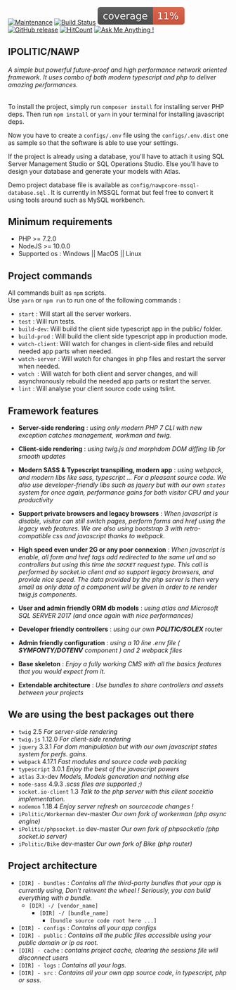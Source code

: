 
[![Maintenance](https://img.shields.io/badge/Maintained%3F-yes-green.svg)](https://github.com/MarcFaussurier/NAWP/graphs/commit-activity)
[![Build Status](https://travis-ci.com/MarcFaussurier/NAWP.svg?branch=master)](https://travis-ci.com/MarcFaussurier/NAWP)
[![Code Coverage](./tests/clover.svg)](https://github.com/MarcFaussurier/NAWP)
[![GitHub release](https://img.shields.io/github/tag/MarcFaussurier/NAWP.svg)](https://GitHub.com/MarcFaussurier/NAWP/releases/)
[![HitCount](http://hits.dwyl.io/MarcFaussurier/badges.svg)](http://hits.dwyl.io/MarcFaussurier/badges)
[![Ask Me Anything !](https://img.shields.io/badge/Ask%20me-anything-1abc9c.svg)](https://GitHub.com/MarcFaussurier)

## **IPOLITIC/NAWP** 
###### A simple but powerful future-proof and high performance network oriented framework. It uses combo of both modern typescript and php to deliver amazing performances. 

To install the project, simply run `composer install` for installing server PHP deps. Then run `npm install` or `yarn` in your terminal for installing javascript deps.

Now you have to create a `configs/.env` file using the `configs/.env.dist` one as sample so that the software is able to use your settings.

If the project is already using a database, you'll have to attach it using SQL Server Management Studio or SQL Operations Studio. Else you'll have to design your database and generate your models with Atlas.

Demo project database file is available as `config/nawpcore-mssql-database.sql` . It is currently in MSSQL format but feel free to convert it using tools around such as MySQL workbench.

## Minimum requirements 
- PHP >= 7.2.0 
- NodeJS  >= 10.0.0 
- Supported os : Windows || MacOS || Linux 

## Project commands 

All commands built as `npm` scripts.  
Use `yarn` or `npm run` to run one of the following commands :

- `start` : Will start all the server workers.
- `test` : Will run tests.
- `build-dev`: Will build the client side typescript app in the public/ folder.
- `build-prod` : Will build the client side typescript app in production mode.
- `watch-client`: Will watch for changes in client-side files and rebuild needed app parts when needed.
- `watch-server` : Will watch for changes in php files and restart the server when needed.
- `watch `: Will watch for both client and server changes, and will asynchronously rebuild the needed app parts or restart the server.
- `lint` : Will analyse your client source code using tslint.

## Framework features

 - **Server-side rendering** :  _using only modern PHP 7 CLI with new exception catches management, workman and twig._ 
 
 - **Client-side rendering** :  _using twig.js and morphdom DOM diffing lib for smooth updates_ 
 
 - **Modern SASS & Typescript transpiling, modern app** :  _using webpack, and modern libs like sass, typescript ... For a pleasant source code. 
 We also use developer-friendly libs such as jquery but with our own `states` system for once again, performance gains for both visitor CPU and your productivity_ 
 
 - **Support private browsers and legacy browsers** : _When javascript _is disable_, visitor can still switch pages, perform forms and href using the legacy web features. 
   We are also using bootstrap 3 with retro-compatible css and javascript thanks to webpack._
 
 - **High speed even under 2G or any poor connexion** : _When javascript _is enable_, all form and href tags add redirected to the same url and so controllers but using this time the `SOCKET` request type. This call is performed by socket.io client and so support legacy browsers, and provide nice speed.
 The data provided by the php server is then very small as only data of a component will be given in order to re render twig.js components._ 
 
 - **User and admin friendly ORM db models** : _using atlas and Microsoft SQL SERVER 2017 (and once again with nice performances)_
 
 - **Developer friendly controllers** :  _using our own **POLITIC/SOLEX**_ router
 
 - **Admin friendly configuration** :  _using a 10 line .env file ( **SYMFONTY/DOTENV** component ) and 2 webpack files_
 
 - **Base skeleton** : _Enjoy a fully working CMS with all the basics features that you would expect from it._
 
 - **Extendable architecture** : _Use bundles to share controllers and assets between your projects_

## We are using the best packages out there
- `twig` 2.5 _For server-side rendering_
- `twig.js` 1.12.0 _For client-side rendering_
- `jquery` 3.3.1 _For dom manipulation but with our own javascript states system for perfs. gains._
- `webpack` 4.17.1 _Fast modules and source code web packing_ 
- `typescript` 3.0.1 _Enjoy the best of the javascript powers_
- `atlas` 3.x-dev _Models, Models generation and nothing else_
- `node-sass` 4.9.3 _.scss files are supported ;)_
- `socket.io-client` 1.3 _Talk to the php server with this client socektio implementation._ 
- `nodemon` 1.18.4 _Enjoy server refresh on sourcecode changes !_ 
- `iPolitic/Workerman` dev-master _Our own fork of workerman (php async engine)_
- `iPolitic/phpsocket.io` dev-master _Our own fork of phpsocketio (php socket.io server)_ 
- `iPolitic/Bike` dev-master _Our own fork of Bike (php router)_

## Project architecture 


- `[DIR] - bundles` : _Contains all the third-party bundles that your app is currently using, Don't reinvent the wheel ! Seriously, you can build everything with a bundle._ 
   - `[DIR] -/ [vendor_name]` 
        - `[DIR] -/ [bundle_name]` 
             - `[bundle source code root here ...]` 
- `[DIR] - configs` :  _Contains all your app configs_ 
- `[DIR] - public` : _Contains all the public files accessible using your public domain or ip as root._
- `[DIR] - cache` : _contains project cache, clearing the sessions file will disconnect users_ 
- `[DIR] - logs` : _Contains all your logs._
- `[DIR] - src` : _Contains all your own app source code, in typescript, php or sass._
